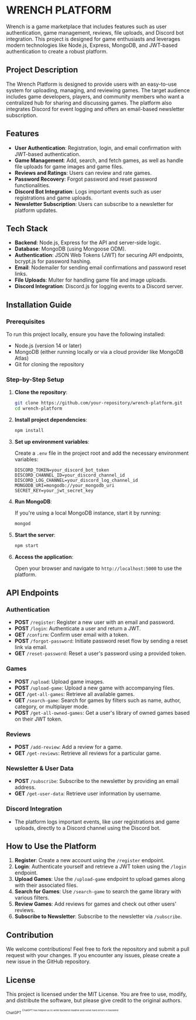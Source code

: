 # WRENCH PLATFORM

Wrench is a game marketplace that includes features such as user authentication, game management, reviews, file uploads, and Discord bot integration. This project is designed for game enthusiasts and leverages modern technologies like Node.js, Express, MongoDB, and JWT-based authentication to create a robust platform.

## Project Description

The Wrench Platform is designed to provide users with an easy-to-use system for uploading, managing, and reviewing games. The target audience includes game developers, players, and community members who want a centralized hub for sharing and discussing games. The platform also integrates Discord for event logging and offers an email-based newsletter subscription.

## Features

- **User Authentication**: Registration, login, and email confirmation with JWT-based authentication.
- **Game Management**: Add, search, and fetch games, as well as handle file uploads for game images and game files.
- **Reviews and Ratings**: Users can review and rate games.
- **Password Recovery**: Forgot password and reset password functionalities.
- **Discord Bot Integration**: Logs important events such as user registrations and game uploads.
- **Newsletter Subscription**: Users can subscribe to a newsletter for platform updates.

## Tech Stack

- **Backend**: Node.js, Express for the API and server-side logic.
- **Database**: MongoDB (using Mongoose ODM).
- **Authentication**: JSON Web Tokens (JWT) for securing API endpoints, bcrypt.js for password hashing.
- **Email**: Nodemailer for sending email confirmations and password reset links.
- **File Uploads**: Multer for handling game file and image uploads.
- **Discord Integration**: Discord.js for logging events to a Discord server.

## Installation Guide

### Prerequisites

To run this project locally, ensure you have the following installed:

- Node.js (version 14 or later)
- MongoDB (either running locally or via a cloud provider like MongoDB Atlas)
- Git for cloning the repository

### Step-by-Step Setup

1. **Clone the repository**:

   ```bash
   git clone https://github.com/your-repository/wrench-platform.git
   cd wrench-platform
   ```

2. **Install project dependencies**:

   ```bash
   npm install
   ```

3. **Set up environment variables**:

   Create a `.env` file in the project root and add the necessary environment variables:

   ```env
   DISCORD_TOKEN=your_discord_bot_token
   DISCORD_CHANNEL_ID=your_discord_channel_id
   DISCORD_LOG_CHANNEL=your_discord_log_channel_id
   MONGODB_URI=mongodb://your_mongodb_uri
   SECRET_KEY=your_jwt_secret_key
   ```

4. **Run MongoDB**: 
   
   If you're using a local MongoDB instance, start it by running:

   ```bash
   mongod
   ```

5. **Start the server**:

   ```bash
   npm start
   ```

6. **Access the application**:

   Open your browser and navigate to `http://localhost:5000` to use the platform.

## API Endpoints

### Authentication

- **POST** `/register`: Register a new user with an email and password.
- **POST** `/login`: Authenticate a user and return a JWT.
- **GET** `/confirm`: Confirm user email with a token.
- **POST** `/forgot-password`: Initiate password reset flow by sending a reset link via email.
- **GET** `/reset-password`: Reset a user's password using a provided token.

### Games

- **POST** `/upload`: Upload game images.
- **POST** `/upload-game`: Upload a new game with accompanying files.
- **GET** `/get-all-games`: Retrieve all available games.
- **GET** `/search-game`: Search for games by filters such as name, author, category, or multiplayer mode.
- **POST** `/get-all-owned-games`: Get a user's library of owned games based on their JWT token.

### Reviews

- **POST** `/add-review`: Add a review for a game.
- **GET** `/get-reviews`: Retrieve all reviews for a particular game.

### Newsletter & User Data

- **POST** `/subscribe`: Subscribe to the newsletter by providing an email address.
- **GET** `/get-user-data`: Retrieve user information by username.

### Discord Integration

- The platform logs important events, like user registrations and game uploads, directly to a Discord channel using the Discord bot.

## How to Use the Platform

1. **Register**: Create a new account using the `/register` endpoint.
2. **Login**: Authenticate yourself and retrieve a JWT token using the `/login` endpoint.
3. **Upload Games**: Use the `/upload-game` endpoint to upload games along with their associated files.
4. **Search for Games**: Use `/search-game` to search the game library with various filters.
5. **Review Games**: Add reviews for games and check out other users' reviews.
6. **Subscribe to Newsletter**: Subscribe to the newsletter via `/subscribe`.

## Contribution

We welcome contributions! Feel free to fork the repository and submit a pull request with your changes. If you encounter any issues, please create a new issue in the GitHub repository.

## License

This project is licensed under the MIT License. You are free to use, modify, and distribute the software, but please give credit to the original authors.

<sub><sub> ChatGPT <sup><sup>
ChatGPT has helped us to write backend readme and solve hard errors in backend
